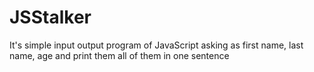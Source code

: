 # JSStalker
It's simple input output program of JavaScript asking as first name, last name, age and print them all of them in one sentence
